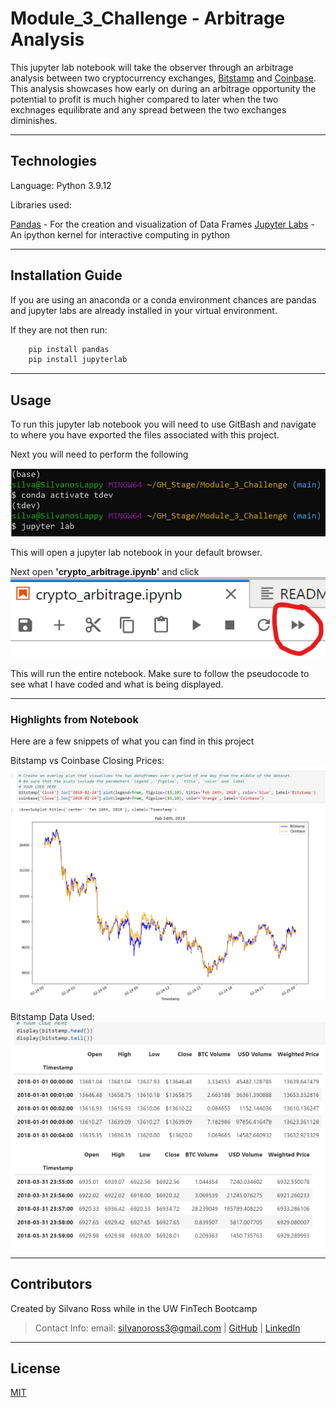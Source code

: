 # Module_3_Challenge - Arbitrage Analysis

This jupyter lab notebook will take the observer through an arbitrage analysis between two cryptocurrency exchanges, [Bitstamp](https://www.bitstamp.net) and [Coinbase](https://www.coinbase.com/). This analysis showcases how early on during an arbitrage opportunity the potential to profit is much higher compared to later when the two exchnages equilibrate and any spread between the two exchanges diminishes. 

---

## Technologies

Language: Python 3.9.12

Libraries used:

[Pandas](https://pandas.pydata.org/pandas-docs/stable/index.html) - For the creation and visualization of Data Frames
[Jupyter Labs](https://jupyter.org/) - An ipython kernel for interactive computing in python

---

## Installation Guide

If you are using an anaconda or a conda environment chances are pandas and jupyter labs are already installed in your virtual environment. 

If they are not then run:
```python
    pip install pandas
    pip install jupyterlab
```

---

## Usage

To run this jupyter lab notebook you will need to use GitBash and navigate to where you have exported the files associated with this project.

Next you will need to perform the following

![Activate](images/activate_lab.png)

This will open a jupyter lab notebook in your default browser. 

Next open **'crypto_arbitrage.ipynb'** and click ![double_arrow](images/doube_arrow.png)

This will run the entire notebook. Make sure to follow the pseudocode to see what I have coded and what is being displayed. 

---

### Highlights from Notebook

Here are a few snippets of what you can find in this project

Bitstamp vs Coinbase Closing Prices:
![overlay](images/overlay_middle.png) 

Bitstamp Data Used:
![display](images/display_data.png)

---

## Contributors

Created by Silvano Ross while in the UW FinTech Bootcamp
> Contact Info:
> email: silvanoross3@gmail.com |
> [GitHub](https://github.com/silvanoross) |
> [LinkedIn](https://www.linkedin.com/in/silvano-ross-b6a15a93/)

---

## License

[MIT](LICENSE)
